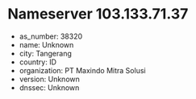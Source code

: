 # Nameserver 103.133.71.37

* as_number: 38320
* name: Unknown
* city: Tangerang
* country: ID
* organization: PT Maxindo Mitra Solusi
* version: Unknown
* dnssec: Unknown
